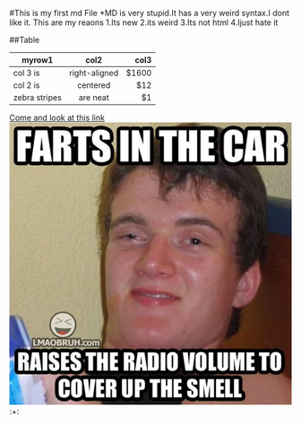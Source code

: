 #This is my first md File
*MD is very stupid.It has a very weird syntax.I dont like it.
This  are my reaons
1.Its new
2.its weird
3.Its not html
4.Ijust hate it

##Table

| myrow1        | col2          | col3  |
| ------------- |:-------------:| -----:|
| col 3 is      | right-aligned | $1600 |
| col 2 is      | centered      |   $12 |
| zebra stripes | are neat      |    $1 |


[Come and look at this link](http://www.google.com)
![Stupid](1.jpg)
:+:
